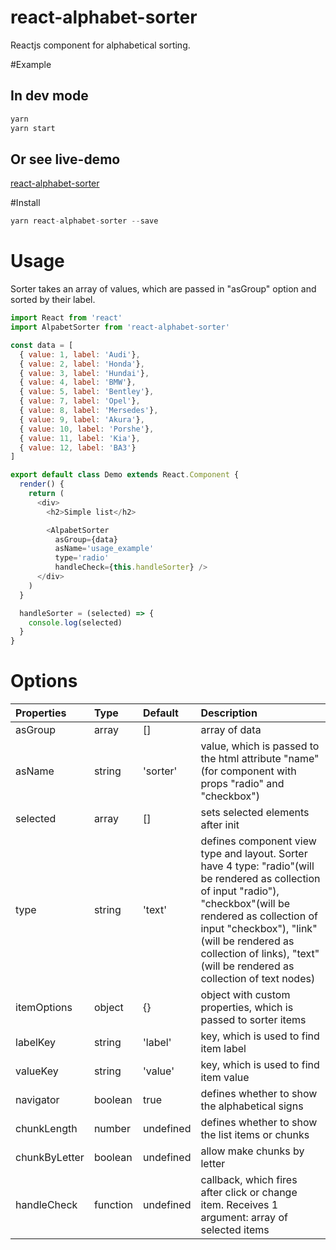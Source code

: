 # react-alphabet-sorter
Reactjs component for alphabetical sorting.

#Example
## In dev mode
```javascript
yarn
yarn start
```
## Or see live-demo
[react-alphabet-sorter](https://elistratovroman.github.io/react-alphabet-sorter/)

#Install
```javascript
yarn react-alphabet-sorter --save
```

# Usage
Sorter takes an array of values, which are passed in "asGroup" option and sorted by their label.

```javascript
import React from 'react'
import AlpabetSorter from 'react-alphabet-sorter'

const data = [
  { value: 1, label: 'Audi'},
  { value: 2, label: 'Honda'},
  { value: 3, label: 'Hundai'},
  { value: 4, label: 'BMW'},
  { value: 5, label: 'Bentley'},
  { value: 7, label: 'Opel'},
  { value: 8, label: 'Mersedes'},
  { value: 9, label: 'Akura'},
  { value: 10, label: 'Porshe'},
  { value: 11, label: 'Kia'},
  { value: 12, label: 'ВАЗ'}
]

export default class Demo extends React.Component {
  render() {
    return (
      <div>
        <h2>Simple list</h2>

        <AlpabetSorter
          asGroup={data}
          asName='usage_example'
          type='radio'
          handleCheck={this.handleSorter} />
      </div>
    )
  }

  handleSorter = (selected) => {
    console.log(selected)
  }
}
```

# Options
  Properties |  Type    |  Default  |  Description
:------------|:---------|:----------|:---------------
  asGroup    |  array   |  []       |  array of data
  asName     |  string  | 'sorter'  |  value, which is passed to the html attribute "name" (for component with props "radio" and "checkbox")
  selected   |  array   | []        |  sets selected elements after init
  type       |  string  | 'text'    |  defines component view type and layout. Sorter have 4 type: "radio"(will be rendered as collection of input "radio"), "checkbox"(will be rendered as collection of input "checkbox"), "link"(will be rendered as collection of links), "text"(will be rendered as collection of text nodes)
  itemOptions| object   | {}        | object with custom properties, which is passed to sorter items
  labelKey   | string   | 'label'   | key, which is used to find item label
  valueKey   | string   | 'value'   | key, which is used to find item value
  navigator  | boolean  | true      | defines whether to show the alphabetical signs
  chunkLength| number   | undefined | defines whether to show the list items or chunks
  chunkByLetter| boolean | undefined | allow make chunks by letter
  handleCheck| function | undefined | callback, which fires after click or change item. Receives 1 argument: array of selected items
